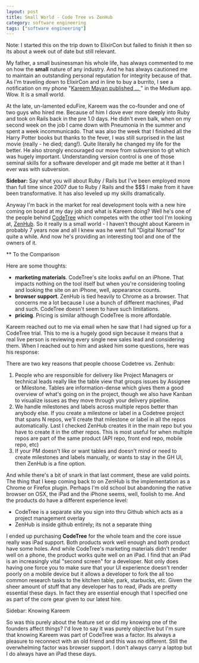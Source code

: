 ```yaml
---
layout: post
title: Small World - Code Tree vs ZenHub
category: software engineering
tags: ["software engineering"]
---
```

Note: I started this on the trip down to ElixirCon but failed to finish it then so its about a week out of date but still relevant.

My father, a small businessman his whole life, has always commented to me on how the **small** nature of any industry.  And he has always cautioned me to maintain an outstanding personal reputation for integrity because of that.  As I'm traveling down to ElixirCon and in line to buy a burrito, I see a notification on my phone "[Kareem Mayan published ... ](https://medium.com/@kareem.m/how-to-avoid-building-a-company-that-youll-hate-d1eb76eb9a9d#.46ocftpmy)" in the Medium app.  Wow.  It is a small world.  

At the late, un-lamented eduFire, Kareem was the co-founder and one of two guys who hired me.  Because of him I dove ever more deeply into Ruby and took on Rails back in the pre 1.0 days.  He didn't even balk, when on my second week on the job I came down with Pneumonia in the summer and spent a week incommunicado.  That was also the week that I finished all the Harry Potter books but thanks to the fever, I was still surprised in the last movie (really - he died; dang!).  Quite literally he changed my life for the better.  He also strongly encouraged our move from subversion to git which was hugely important.  Understanding version control is one of those seminal skills for a software developer and git made me better at it than I ever was with subversion.

**Sidebar:** Say what you will about Ruby / Rails but I've been employed more than full time since 2007 due to Ruby / Rails and the $$$ I make from it have been transformative.  It has also leveled up my skills dramatically.  

Anyway I'm back in the market for real development tools with a new hire coming on board at my day job and what is Kareem doing?  Well he's one of the people behind [CodeTree](http://www.codetree.com/) which competes with the other tool I'm looking at, [ZenHub](http://www.zenhub.com).  So it really is a small world - I haven't thought about Kareem in probably 7 years now and all I knew was he went full "Digital Nomad" for quite a while.  And now he's providing an interesting tool and one of the owners of it.

** To the Comparison

Here are some thoughts:

* **marketing materials**.  CodeTree's site looks awful on an iPhone.  That impacts nothing on the tool itself but when you're considering tooling and looking the site on an iPhone, well, appearance counts.
* **browser support**.  ZenHub is tied heavily to Chrome as a browser.  That concerns me a lot because I use a bunch of different machines, iPad and such.  CodeTree doesn't seem to have such limitations.
* **pricing**.  Pricing is similar although CodeTree is more affordable.

Kareem reached out to me via email when he saw that I had signed up for a CodeTree trial.  This to me is a hugely good sign because it means that a real live person is reviewing every single new sales lead and considering them.  When I reached out to him and asked him some questions, here was his response:

There are two key reasons that people choose Codetree vs. Zenhub: 

1. People who are responsible for delivery like Project Managers or technical leads really like the table view that groups issues by Assignee or Milestone.  Tables are information-dense which gives them a good overview of what's going on in the project, though we also have Kanban to visualize issues as they move through your delivery pipeline.
2. We handle milestones and labels across multiple repos better than anybody else.  If you create a milestone or label in a Codetree project that spans N repos, we'll create that milestone or label in all the repos automatically.  Last I checked ZenHub creates it in the main repo but you have to create it in the other repos.  This is most useful for when multiple repos are part of the same product (API repo, front end repo, mobile repo, etc)
3. If your PM doesn't like or want tables and doesn't mind or need to create milestones and labels manually, or wants to stay in the GH UI, then ZenHub is a fine option.

And while there's a bit of snark in that last comment, these are valid points.  The thing that I keep coming back to on ZenHub is the implementation as a Chrome or Firefox plugin.  Perhaps I'm old school but abandoning the native browser on OSX, the iPad and the iPhone seems, well, foolish to me.  And the products do have a different experience level: 

* CodeTree is a separate site you sign into thru Github which acts as a project management overlay
* ZenHub is inside github entirely; its not a separate thing

I ended up purchasing **CodeTree** for the whole team and the core issue really was iPad support.  Both products work well enough and both product have some holes.  And while CodeTree's marketing materials didn't render well on a phone, the product works quite well on an iPad.  I find that an iPad is an increasingly vital "second screen" for a developer.  Not only does having one force you to make sure that your UI experience doesn't render poorly on a mobile device but it allows a developer to fork the all too common research tasks to the kitchen table, park, starbucks, etc.  Given the sheer amount of stuff that any developer has to read, iPads are pretty essential these days.  In fact they are essential enough that I specified one as part of the core gear given to our latest hire.

Sidebar: Knowing Kareem

So was this purely about the feature set or did my knowing one of the founders affect things?  I'd love to say it was purely objective but I'm sure that knowing Kareem was part of CodeTree was a factor.  Its always a pleasure to reconnect with an old friend and this was no different.  Still the overwhelming factor was browser support. I don't always carry a laptop but I do always have an iPad these days.